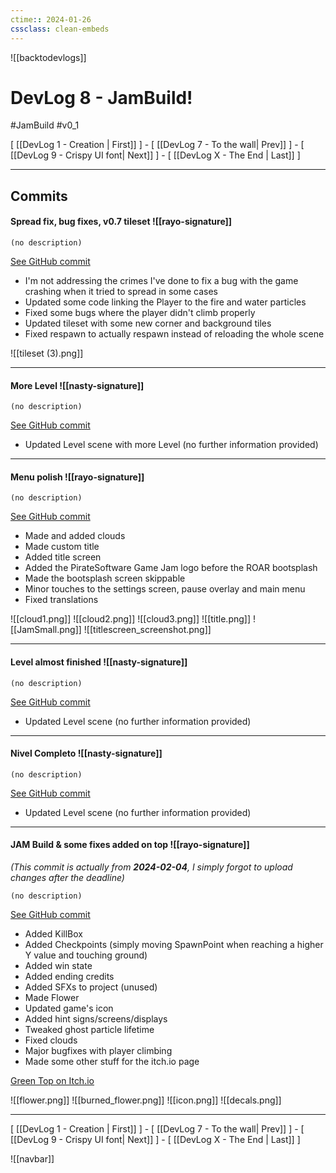 ```yaml
---
ctime:: 2024-01-26
cssclass: clean-embeds
---
```

![[backtodevlogs]]
# DevLog 8 - JamBuild!

#JamBuild #v0_1 

\[ [[DevLog 1 - Creation | First]] \] - \[ [[DevLog 7 - To the wall| Prev]] \] - \[ [[DevLog 9 - Crispy UI font| Next]] \] - \[ [[DevLog X - The End | Last]] \]

---

## Commits

#### Spread fix, bug fixes, v0.7 tileset ![[rayo-signature]]
```
(no description)
```
[See GitHub commit](https://github.com/RayoROAR/GreenTop/commit/8f2b1befda8fec7582a6ba7de51fc6c8f08b26ad)

- I'm not addressing the crimes I've done to fix a bug with the game crashing when it tried to spread in some cases
- Updated some code linking the Player to the fire and water particles
- Fixed some bugs where the player didn't climb properly
- Updated tileset with some new corner and background tiles
- Fixed respawn to actually respawn instead of reloading the whole scene

![[tileset (3).png]]

---

#### More Level ![[nasty-signature]]
```
(no description)
```
[See GitHub commit](https://github.com/RayoROAR/GreenTop/commit/74f13f263d2edf00549339e54b227ce2f9730c5e)

- Updated Level scene with more Level (no further information provided)

---

#### Menu polish ![[rayo-signature]]
```
(no description)
```
[See GitHub commit](https://github.com/RayoROAR/GreenTop/commit/041e598a4a6c63664a132aaba36a5c5337e189c4)

- Made and added clouds
- Made custom title
- Added title screen
- Added the PirateSoftware Game Jam logo before the ROAR bootsplash
- Made the bootsplash screen skippable
- Minor touches to the settings screen, pause overlay and main menu
- Fixed translations

![[cloud1.png]] ![[cloud2.png]] ![[cloud3.png]]
![[title.png]]
![[JamSmall.png]]
![[titlescreen_screenshot.png]]

---

#### Level almost finished ![[nasty-signature]]
```
(no description)
```
[See GitHub commit](https://github.com/RayoROAR/GreenTop/commit/c6f93d667f43528c56472b25b752244f5b757219)

- Updated Level scene (no further information provided)

---

#### Nivel Completo ![[nasty-signature]]
```
(no description)
```
[See GitHub commit](https://github.com/RayoROAR/GreenTop/commit/010170faf6cec0480c247fab0b78fe39b28bb524)

- Updated Level scene (no further information provided)

---

#### JAM Build & some fixes added on top ![[rayo-signature]]
*(This commit is actually from **2024-02-04**, I simply forgot to upload changes after the deadline)*
```
(no description)
```
[See GitHub commit](https://github.com/RayoROAR/GreenTop/commit/e58ffffd5449057fd6e9ac6e13d35e49dc20bafa)

- Added KillBox
- Added Checkpoints (simply moving SpawnPoint when reaching a higher Y value and touching ground)
- Added win state
- Added ending credits
- Added SFXs to project (unused)
- Made Flower
- Updated game's icon
- Added hint signs/screens/displays
- Tweaked ghost particle lifetime
- Fixed clouds
- Major bugfixes with player climbing
- Made some other stuff for the itch.io page

[Green Top on Itch.io](https://rayo75.itch.io/green-top)

![[flower.png]] ![[burned_flower.png]] ![[icon.png]]
![[decals.png]]

---

\[ [[DevLog 1 - Creation | First]] \] - \[ [[DevLog 7 - To the wall| Prev]] \] - \[ [[DevLog 9 - Crispy UI font| Next]] \] - \[ [[DevLog X - The End | Last]] \]

![[navbar]]